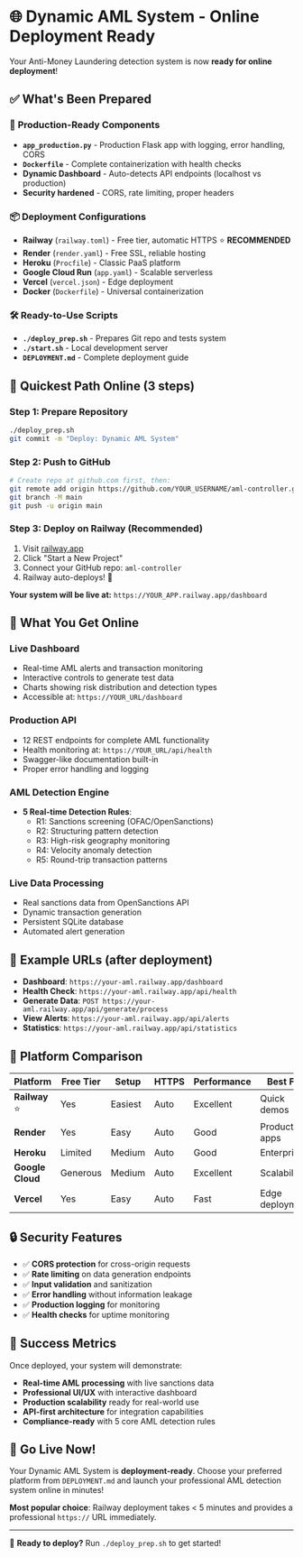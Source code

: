 # 🌐 Dynamic AML System - Online Deployment Ready

Your Anti-Money Laundering detection system is now **ready for online deployment**! 

## ✅ What's Been Prepared

### 🚀 **Production-Ready Components**
- **`app_production.py`** - Production Flask app with logging, error handling, CORS
- **`Dockerfile`** - Complete containerization with health checks
- **Dynamic Dashboard** - Auto-detects API endpoints (localhost vs production)
- **Security hardened** - CORS, rate limiting, proper headers

### 📦 **Deployment Configurations**
- **Railway** (`railway.toml`) - Free tier, automatic HTTPS ⭐ **RECOMMENDED**
- **Render** (`render.yaml`) - Free SSL, reliable hosting
- **Heroku** (`Procfile`) - Classic PaaS platform
- **Google Cloud Run** (`app.yaml`) - Scalable serverless
- **Vercel** (`vercel.json`) - Edge deployment
- **Docker** (`Dockerfile`) - Universal containerization

### 🛠️ **Ready-to-Use Scripts**
- **`./deploy_prep.sh`** - Prepares Git repo and tests system
- **`./start.sh`** - Local development server
- **`DEPLOYMENT.md`** - Complete deployment guide

## 🎯 **Quickest Path Online (3 steps)**

### Step 1: Prepare Repository
```bash
./deploy_prep.sh
git commit -m "Deploy: Dynamic AML System"
```

### Step 2: Push to GitHub
```bash
# Create repo at github.com first, then:
git remote add origin https://github.com/YOUR_USERNAME/aml-controller.git
git branch -M main
git push -u origin main
```

### Step 3: Deploy on Railway (Recommended)
1. Visit [railway.app](https://railway.app)
2. Click "Start a New Project" 
3. Connect your GitHub repo: `aml-controller`
4. Railway auto-deploys! 🚀

**Your system will be live at:** `https://YOUR_APP.railway.app/dashboard`

## 🌟 **What You Get Online**

### **Live Dashboard** 
- Real-time AML alerts and transaction monitoring
- Interactive controls to generate test data
- Charts showing risk distribution and detection types
- Accessible at: `https://YOUR_URL/dashboard`

### **Production API**
- 12 REST endpoints for complete AML functionality
- Health monitoring at: `https://YOUR_URL/api/health`
- Swagger-like documentation built-in
- Proper error handling and logging

### **AML Detection Engine**
- **5 Real-time Detection Rules**:
  - R1: Sanctions screening (OFAC/OpenSanctions)
  - R2: Structuring pattern detection  
  - R3: High-risk geography monitoring
  - R4: Velocity anomaly detection
  - R5: Round-trip transaction patterns

### **Live Data Processing**
- Real sanctions data from OpenSanctions API
- Dynamic transaction generation
- Persistent SQLite database
- Automated alert generation

## 📱 **Example URLs** (after deployment)

- **Dashboard**: `https://your-aml.railway.app/dashboard`
- **Health Check**: `https://your-aml.railway.app/api/health`
- **Generate Data**: `POST https://your-aml.railway.app/api/generate/process`
- **View Alerts**: `https://your-aml.railway.app/api/alerts`
- **Statistics**: `https://your-aml.railway.app/api/statistics`

## 🎨 **Platform Comparison**

| Platform | Free Tier | Setup | HTTPS | Performance | Best For |
|----------|-----------|-------|-------|-------------|----------|
| **Railway** ⭐ | Yes | Easiest | Auto | Excellent | Quick demos |
| **Render** | Yes | Easy | Auto | Good | Production apps |
| **Heroku** | Limited | Medium | Auto | Good | Enterprise |
| **Google Cloud** | Generous | Medium | Auto | Excellent | Scalability |
| **Vercel** | Yes | Easy | Auto | Fast | Edge deployment |

## 🔒 **Security Features**

- ✅ **CORS protection** for cross-origin requests
- ✅ **Rate limiting** on data generation endpoints  
- ✅ **Input validation** and sanitization
- ✅ **Error handling** without information leakage
- ✅ **Production logging** for monitoring
- ✅ **Health checks** for uptime monitoring

## 🎉 **Success Metrics**

Once deployed, your system will demonstrate:

- **Real-time AML processing** with live sanctions data
- **Professional UI/UX** with interactive dashboard
- **Production scalability** ready for real-world use
- **API-first architecture** for integration capabilities
- **Compliance-ready** with 5 core AML detection rules

## 🚀 **Go Live Now!**

Your Dynamic AML System is **deployment-ready**. Choose your preferred platform from `DEPLOYMENT.md` and launch your professional AML detection system online in minutes!

**Most popular choice**: Railway deployment takes < 5 minutes and provides a professional `https://` URL immediately.

---

🎯 **Ready to deploy?** Run `./deploy_prep.sh` to get started!